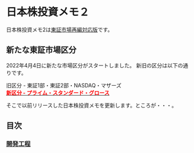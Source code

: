 # 日本株投資メモ２

日本株投資メモ2は<u>東証市場再編対応版</u>です。

## 新たな東証市場区分
2022年4月4日に新たな市場区分がスタートしました。
新旧の区分は以下の通りです。

旧区分 - 東証1部・東証2部・NASDAQ・マザーズ  
<u><font color="red">**新区分 - プライム・スタンダード・グロース**</font></u>

そこで以前リリースした日本株投資メモを更新します。ところが・・・。

## 目次

### [開発工程](DEVELOPMENT_PROCESS.md)